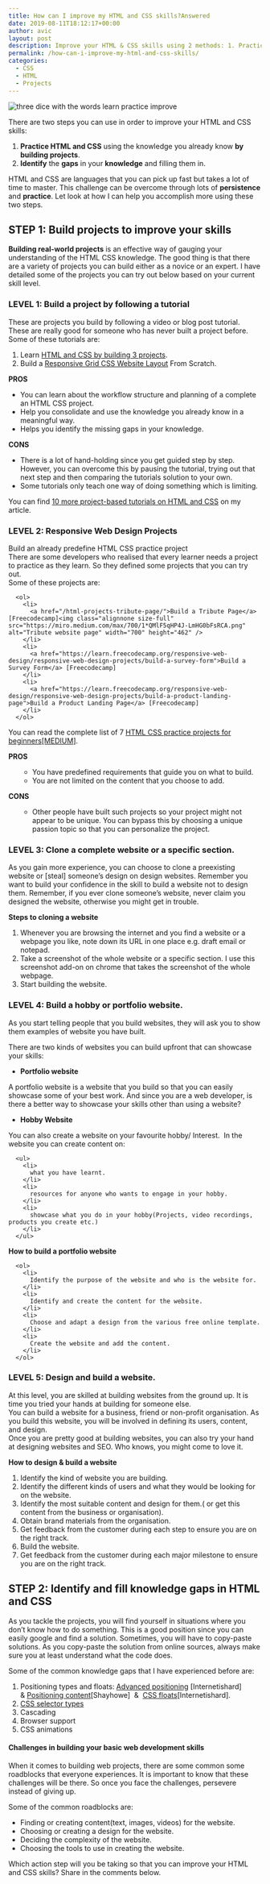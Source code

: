 ```yaml
---
title: How can I improve my HTML and CSS skills?Answered
date: 2019-08-11T18:12:17+00:00
author: avic
layout: post
description: Improve your HTML & CSS skills using 2 methods: 1. Practice HTML and CSS by building web projects. 2. Learn and solve challenges on the way.
permalink: /how-can-i-improve-my-html-and-css-skills/
categories:
  - CSS
  - HTML
  - Projects
---
```

<img class="aligncenter size-full wp-image-403" src="/public/08/practice-learn-improve.jpg" alt="three dice with the words learn practice improve"/>

There are two steps you can use in order to improve your HTML and CSS skills:
  
<ol>
    <li>
      <strong>Practice HTML and CSS</strong> using the knowledge you already know <strong>by building projects</strong>.
    </li>
    <li>
      <strong>Identify</strong> the <strong>gaps</strong> in your <strong>knowledge</strong> and filling them in.
    </li>
</ol>

HTML and CSS are languages that you can pick up fast but takes a lot of time to master. This challenge can be overcome through lots of **persistence** and **practice**. Let look at how I can help you accomplish more using these two steps.

<!--more-->

## STEP 1: Build projects to improve your skills

**Building real-world projects** is an effective way of gauging your understanding of the HTML CSS knowledge. The good thing is that there are a variety of projects you can build either as a novice or an expert. I have detailed some of the projects you can try out below based on your current skill level.

### LEVEL 1: Build a project by following a tutorial

These are projects you build by following a video or blog post tutorial. These are really good for someone who has never built a project before. Some of these tutorials are:

  <ol>
    <li>
      Learn <a href="https://www.udemy.com/learn-html-css-by-building-3-real-projects">HTML and CSS by building 3 projects</a>.
    </li>
    <li>
      Build a <a href="https://www.youtube.com/watch?v=moBhzSC455o">Responsive Grid CSS Website Layout</a> From Scratch.
    </li>
  </ol>

**PROS**


  <ul>
    <li>
      You can learn about the workflow structure and planning of a complete an HTML CSS project.
    </li>
    <li>
      Help you consolidate and use the knowledge you already know in a meaningful way.
    </li>
    <li>
      Helps you identify the missing gaps in your knowledge.
    </li>
  </ul>


**CONS**

  <ul>
    <li>
      There is a lot of hand-holding since you get guided step by step. However, you can overcome this by pausing the tutorial, trying out that next step and then comparing the tutorials solution to your own.
    </li>
    <li>
      Some tutorials only teach one way of doing something which is limiting.
    </li>
  </ul>

You can find [10 more project-based tutorials on HTML and CSS](https://learn.avicndugu.com/project-based-html-css-tutorials/) on my article.

### LEVEL 2: Responsive Web Design Projects

Build an already predefine HTML CSS practice project  
There are some developers who realised that every learner needs a project to practice as they learn. So they defined some projects that you can try out.  
Some of these projects are:

      <ol>
        <li>
          <a href="/html-projects-tribute-page/">Build a Tribute Page</a> [Freecodecamp]<img class="alignnone size-full" src="https://miro.medium.com/max/700/1*QMlF5qHP4J-LmHG0bFsRCA.png" alt="Tribute website page" width="700" height="462" />
        </li>
        <li>
          <a href="https://learn.freecodecamp.org/responsive-web-design/responsive-web-design-projects/build-a-survey-form">Build a Survey Form</a> [Freecodecamp]
        </li>
        <li>
          <a href="https://learn.freecodecamp.org/responsive-web-design/responsive-web-design-projects/build-a-product-landing-page">Build a Product Landing Page</a> [Freecodecamp]
        </li>
      </ol>

You can read the complete list of 7 [HTML CSS practice projects for beginners[MEDIUM]](https://medium.com/@avicndugu/projects-to-practice-html-css-skills-for-beginners-8b9ed67a7dd1).

**PROS**

<li style="list-style-type: none;">
  <ul>
    <li style="list-style-type: none;">
      <ul>
        <li>
          You have predefined requirements that guide you on what to build.
        </li>
        <li>
          You are not limited on the content that you choose to add.
        </li>
      </ul>
    </li>
  </ul>
</li>

**CONS**

<li style="list-style-type: none;">
  <ul>
    <li style="list-style-type: none;">
      <ul>
        <li>
          Other people have built such projects so your project might not appear to be unique. You can bypass this by choosing a unique passion topic so that you can personalize the project.
        </li>
      </ul>
    </li>
  </ul>
</li>

### LEVEL 3: Clone a complete website or a specific section.

As you gain more experience, you can choose to clone a preexisting website or [steal] someone&#8217;s design on design websites. Remember you want to build your confidence in the skill to build a website not to design them. Remember, if you ever clone someone&#8217;s website, never claim you designed the website, otherwise you might get in trouble.

**Steps to cloning a website**

<li style="list-style-type: none;">
  <ol>
    <li>
      Whenever you are browsing the internet and you find a website or a webpage you like, note down its URL in one place e.g. draft email or notepad.
    </li>
    <li>
      Take a screenshot of the whole website or a specific section. I use this screenshot add-on on chrome that takes the screenshot of the whole webpage.
    </li>
    <li>
      Start building the website.
    </li>
  </ol>
</li>

### LEVEL 4: Build a hobby or portfolio website.

As you start telling people that you build websites, they will ask you to show them examples of website you have built.

There are two kinds of websites you can build upfront that can showcase your skills:

<li style="list-style-type: none;">
  <ul>
    <li>
      <strong>Portfolio website</strong>
    </li>
  </ul>
</li>

A portfolio website is a website that you build so that you can easily showcase some of your best work. And since you are a web developer, is there a better way to showcase your skills other than using a website?

  <ul>
    <li>
      <strong>Hobby Website</strong>
    </li>
  </ul>

You can also create a website on your favourite hobby/ Interest.  In the website you can create content on:

      <ul>
        <li>
          what you have learnt.
        </li>
        <li>
          resources for anyone who wants to engage in your hobby.
        </li>
        <li>
          showcase what you do in your hobby(Projects, video recordings, products you create etc.)
        </li>
      </ul>

**How to build a portfolio website**

      <ol>
        <li>
          Identify the purpose of the website and who is the website for.
        </li>
        <li>
          Identify and create the content for the website.
        </li>
        <li>
          Choose and adapt a design from the various free online template.
        </li>
        <li>
          Create the website and add the content.
        </li>
      </ol>

### LEVEL 5: Design and build a website.

At this level, you are skilled at building websites from the ground up. It is time you tried your hands at building for someone else.  
You can build a website for a business, friend or non-profit organisation. As you build this website, you will be involved in defining its users, content, and design.  
Once you are pretty good at building websites, you can also try your hand at designing websites and SEO. Who knows, you might come to love it.

**How to design & build a website**

  <ol>
    <li>
      Identify the kind of website you are building.
    </li>
    <li>
      Identify the different kinds of users and what they would be looking for on the website.
    </li>
    <li>
      Identify the most suitable content and design for them.( or get this content from the business or organisation).
    </li>
    <li>
      Obtain brand materials from the organisation.
    </li>
    <li>
      Get feedback from the customer during each step to ensure you are on the right track.
    </li>
    <li>
      Build the website.
    </li>
    <li>
      Get feedback from the customer during each major milestone to ensure you are on the right track.
    </li>
  </ol>

## STEP 2: Identify and fill knowledge gaps in HTML and CSS

As you tackle the projects, you will find yourself in situations where you don&#8217;t know how to do something. This is a good position since you can easily google and find a solution. Sometimes, you will have to copy-paste solutions. As you copy-paste the solution from online sources, always make sure you at least understand what the code does.

Some of the common knowledge gaps that I have experienced before are:

  <ol>
    <li>
      Positioning types and floats: <a href="https://internetingishard.com/html-and-css/advanced-positioning/#positioned-elements-for-animation">Advanced positioning</a> [Internetishard] & <a href="https://learn.shayhowe.com/html-css/positioning-content/">Positioning content</a>[Shayhowe]  &  <a href="https://internetingishard.com/html-and-css/floats/">CSS floats</a>[Internetishard].
    </li>
    <li>
      <a href="https://internetingishard.com/html-and-css/css-selectors/">CSS selector types</a>
    </li>
    <li>
      Cascading
    </li>
    <li>
      Browser support
    </li>
    <li>
      CSS animations
    </li>
  </ol>

#### Challenges in building your basic web development skills

When it comes to building web projects, there are some common some roadblocks that everyone experiences. It is important to know that these challenges will be there. So once you face the challenges, persevere instead of giving up.

Some of the common roadblocks are:

  <ul>
    <li>
      Finding or creating content(text, images, videos) for the website.
    </li>
    <li>
      Choosing or creating a design for the website.
    </li>
    <li>
      Deciding the complexity of the website.
    </li>
    <li>
      Choosing the tools to use in creating the website.
    </li>
  </ul>

Which action step will you be taking so that you can improve your HTML  and CSS skills? Share in the comments below.
